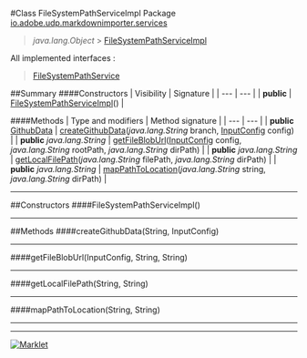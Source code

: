 #Class FileSystemPathServiceImpl
Package [io.adobe.udp.markdownimporter.services](README.md)<br>

> *java.lang.Object* > [FileSystemPathServiceImpl](FileSystemPathServiceImpl.md)

All implemented interfaces :
> [FileSystemPathService](FileSystemPathService.md)




##Summary
####Constructors
| Visibility | Signature |
| --- | --- |
| **public** | [FileSystemPathServiceImpl](#filesystempathserviceimpl)() |

####Methods
| Type and modifiers | Method signature |
| --- | --- |
| **public** [GithubData](../GithubData.md) | [createGithubData](#creategithubdatastring-inputconfig)(*java.lang.String* branch, [InputConfig](../InputConfig.md) config) |
| **public** *java.lang.String* | [getFileBlobUrl](#getfilebloburlinputconfig-string-string)([InputConfig](../InputConfig.md) config, *java.lang.String* rootPath, *java.lang.String* dirPath) |
| **public** *java.lang.String* | [getLocalFilePath](#getlocalfilepathstring-string)(*java.lang.String* filePath, *java.lang.String* dirPath) |
| **public** *java.lang.String* | [mapPathToLocation](#mappathtolocationstring-string)(*java.lang.String* string, *java.lang.String* dirPath) |

---


##Constructors
####FileSystemPathServiceImpl()
> 


---


##Methods
####createGithubData(String, InputConfig)
> 


---

####getFileBlobUrl(InputConfig, String, String)
> 


---

####getLocalFilePath(String, String)
> 


---

####mapPathToLocation(String, String)
> 


---

---

[![Marklet](https://img.shields.io/badge/Generated%20by-Marklet-green.svg)](https://github.com/Faylixe/marklet)